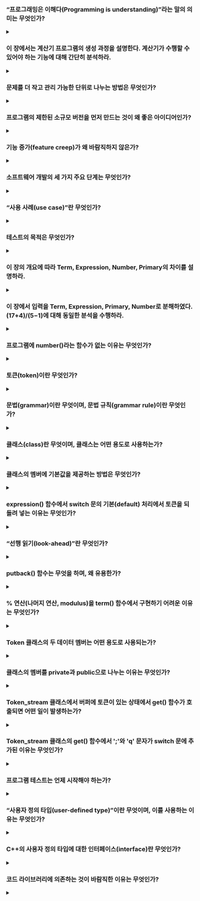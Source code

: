 ﻿### “프로그래밍은 이해다(Programming is understanding)”라는 말의 의미는 무엇인가?
<details><summary></summary>

프로그램을 작성한다는 것은 우리가 무엇을 하고 싶은지, 
그리고 그것을 어떻게 표현할지를 점차적으로 정제(refine)해 나가는 과정이다.
<br>

처음의 모호한 아이디어(vague idea)로부터 시작하여 
다음과 같은 단계들을 거쳐 하나의 프로그램을 개발해 나갈 것이다:
<br>
<br>
1. 분석(analysis)
<br>
2. 설계(design)
<br>
3. 구현(implementation)
<br>
4. 테스트(testing)
<br>
5. 재설계(redesign)
<br>
6. 재구현(re-implementation)
<br>

</details>

### 이 장에서는 계산기 프로그램의 생성 과정을 설명한다. 계산기가 수행할 수 있어야 하는 기능에 대해 간단히 분석하라.
<details><summary></summary>

사용자가 키보드와 콘솔 창(console window)만 사용하여 입력한 수식(expression)에 대해 컴퓨터가 일반적인 산술 연산(arithmetic)

연산, 연산순서, 
<br>


</details>

### 문제를 더 작고 관리 가능한 단위로 나누는 방법은 무엇인가?
<details><summary></summary>

1. 라이브러리를 활용할 것
<br>
2. 재사용 가능한 요소를 식별할 것
<br>
3. 예제 프로그램으로 테스트해 볼 것
<br>
4. 협업과 경험을 활용할 것
<br>
5. 언어의 기본 요소만으로 전체를 만들지 않기
<br>
6. 비유적 접근 (장난감 설계)
<br>

</details>

### 프로그램의 제한된 소규모 버전을 먼저 만드는 것이 왜 좋은 아이디어인가?
<details><summary></summary>

제한된 소규모 버전은 학습, 실험, 피드백 수집을 위한 도구이다.
이를 통해 문제 이해를 심화하고, 설계의 오류를 조기에 발견하며, 
점진적으로 품질을 개선할 수 있다. 결국 이는 좋은 프로그램을 만들기 위한 안전하고 
효과적인 접근 방식이다.

</details>

### 기능 증가(feature creep)가 왜 바람직하지 않은가?
<details><summary></summary>

초기 프로젝트의 규모는 거의 두 배로 증가했을 것이다. 
그 결과 초기 버전을 실행 가능하게 만드는 데 필요한 시간도 두 배 이상 늘어났을 것이다.
프로젝트는 인내심의 한계를 넘었을 가능성이 높다.
<br>
먼저 필수 기능만을 구현한 단순한 버전을 구축해야 한다. 
일단 실행 가능한 무언가를 만들고 나면, 그 이후에 더 야심찬 기능을 추가할 수 있다. 
프로그램은 한 번에 완성하는 것보다 단계적으로 구축하는 것이 훨씬 수월하다.


</details>

### 소프트웨어 개발의 세 가지 주요 단계는 무엇인가?
<details><summary></summary>

Analysis (분석): 무엇을 해야 하는지를 파악하고, 
현재의 이해를 바탕으로 설명(description)을 작성한다. 
이러한 설명은 요구사항(requirements) 또는 명세(specification)라고 불린다. 
이러한 요구사항을 어떻게 개발하고 문서화하는지는 이 책의 범위를 벗어나지만, 
문제의 규모가 커질수록 그 중요성은 점점 더 커진다.
<br>
Design (설계): 시스템의 전체 구조를 구성하고, 
구현이 어떤 구성 요소(parts)를 가져야 하는지, 
그리고 그 구성 요소들이 어떻게 상호작용(communicate)해야 하는지를 결정한다. 
설계의 일환으로, 어떤 도구들(예: 라이브러리(library))이 프로그램 구조화에 
도움이 될 수 있을지도 고려한다.
<br>
Implementation (구현): 코드를 작성하고, 디버깅(debug), 
테스트(test)를 통해 프로그램이 의도한 대로 동작하는지 확인한다.

</details>

### “사용 사례(use case)”란 무엇인가?
<details><summary></summary>

프로그램이 최소한 무엇을 해야 하는지에 대한  실질적인 정의(definition)를 제공해준다.
설계(design)와 분석(analysis)을 논의할 때, use case라 불린다.

</details>

### 테스트의 목적은 무엇인가?
<details><summary></summary>


</details>

### 이 장의 개요에 따라 Term, Expression, Number, Primary의 차이를 설명하라.
<details><summary></summary>

```
Expression:
    Term
    Expression "+" Term // 덧셈
    Expression "−" Term // 뺄셈

Term:
    Primary
    Term "*" Primary // 곱셈
    Term "/" Primary // 나눗셈
    Term "%" Primary // 나머지(modulo)

Primary:
    Number
    "(" Expression ")" // 괄호를 통한 그룹화

Number:
    floating-point-literal

```

Number는 부동소수점 리터럴(floating-point-literal)이다.
<br>
Primary는 Number이거나, '('로 시작하여 Expression을 포함하고 ')'로 끝나는 구조이다.
<br>
Expression과 Term에 대한 규칙도 유사하며, 각각 규칙과 토큰을 기반으로 정의된다.

</details>

### 이 장에서 입력을 Term, Expression, Primary, Number로 분해하였다. (17+4)/(5−1)에 대해 동일한 분석을 수행하라.
<details><summary></summary>

(17+4)/(5−1) 
<br>
먼저 Expression은 Term을 찾는다. Term은 Primary을 찾고 Primary는 Number를 찾는다.
<br>
하지만 (는 Primary이고 이후 다시 
<br>
<br>
<br>
<br>

</details>

### 프로그램에 number()라는 함수가 없는 이유는 무엇인가?
<details><summary></summary>


</details>

### 토큰(token)이란 무엇인가?
<details><summary></summary>

토큰(token)이란 숫자나 연산자(operator)처럼 우리가 하나의 단위로 간주하는 의미 있는 
문자들의 집합이다.
</details>

### 문법(grammar)이란 무엇이며, 문법 규칙(grammar rule)이란 무엇인가?
<details><summary></summary>


</details>

### 클래스(class)란 무엇이며, 클래스는 어떤 용도로 사용하는가?
<details><summary></summary>


</details>

### 클래스의 멤버에 기본값을 제공하는 방법은 무엇인가?
<details><summary></summary>


</details>

### expression() 함수에서 switch 문의 기본(default) 처리에서 토큰을 되돌려 넣는 이유는 무엇인가?
<details><summary></summary>


</details>

### “선행 읽기(look-ahead)”란 무엇인가?
<details><summary></summary>


</details>

### putback() 함수는 무엇을 하며, 왜 유용한가?
<details><summary></summary>


</details>

### % 연산(나머지 연산, modulus)을 term() 함수에서 구현하기 어려운 이유는 무엇인가?
<details><summary></summary>

</details>

### Token 클래스의 두 데이터 멤버는 어떤 용도로 사용되는가?
<details><summary></summary>


</details>

### 클래스의 멤버를 private과 public으로 나누는 이유는 무엇인가?
<details><summary></summary>

</details>

### Token_stream 클래스에서 버퍼에 토큰이 있는 상태에서 get() 함수가 호출되면 어떤 일이 발생하는가?
<details><summary></summary>

</details>

### Token_stream 클래스의 get() 함수에서 ';'와 'q' 문자가 switch 문에 추가된 이유는 무엇인가?
<details><summary></summary>

</details>

### 프로그램 테스트는 언제 시작해야 하는가?
<details><summary></summary>

</details>

### “사용자 정의 타입(user-defined type)”이란 무엇이며, 이를 사용하는 이유는 무엇인가?
<details><summary></summary>

</details>

### C++의 사용자 정의 타입에 대한 인터페이스(interface)란 무엇인가?
<details><summary></summary>

</details>

### 코드 라이브러리에 의존하는 것이 바람직한 이유는 무엇인가?
<details><summary></summary>

</details>

